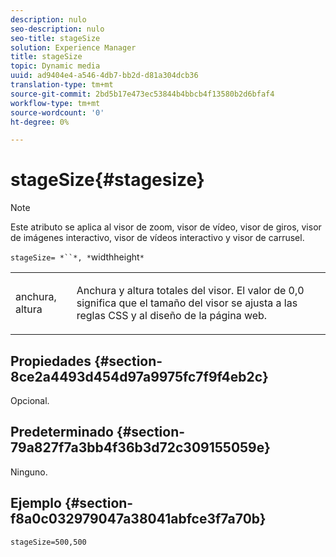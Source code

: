 ```yaml
---
description: nulo
seo-description: nulo
seo-title: stageSize
solution: Experience Manager
title: stageSize
topic: Dynamic media
uuid: ad9404e4-a546-4db7-bb2d-d81a304dcb36
translation-type: tm+mt
source-git-commit: 2bd5b17e473ec53844b4bbcb4f13580b2d6bfaf4
workflow-type: tm+mt
source-wordcount: '0'
ht-degree: 0%

---
```



# stageSize{#stagesize}

>[!NOTE]
>
>Este atributo se aplica al visor de zoom, visor de vídeo, visor de giros, visor de imágenes interactivo, visor de vídeos interactivo y visor de carrusel.

`stageSize= *``*, *`widthheight`*`

<table id="table_0070E5402099428DBEA2A900CADB2BAA"> 
 <tbody> 
  <tr> 
   <td colname="col1"> <p><span class="codeph"> <span class="varname"> anchura</span>,<span class="varname"> altura</span></span> </p> </td> 
   <td colname="col2"> <p> Anchura y altura totales del visor. El valor de <span class="codeph"> 0,0</span> significa que el tamaño del visor se ajusta a las reglas CSS y al diseño de la página web. </p> </td> 
  </tr> 
 </tbody> 
</table>

## Propiedades {#section-8ce2a4493d454d97a9975fc7f9f4eb2c}

Opcional.

## Predeterminado {#section-79a827f7a3bb4f36b3d72c309155059e}

Ninguno.

## Ejemplo {#section-f8a0c032979047a38041abfce3f7a70b}

`stageSize=500,500`
